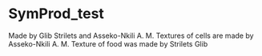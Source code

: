 # SymProd_test
Made by Glib Strilets and Asseko-Nkili A. M.
Textures of cells are made by Asseko-Nkili A. M.
Texture of food was made by Strilets Glib
